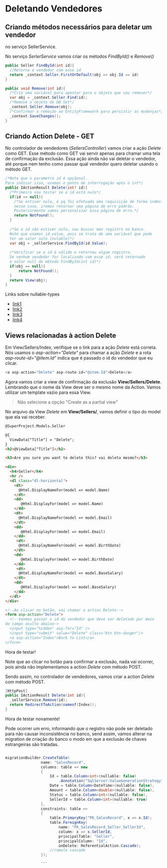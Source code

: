 # Deletando Vendedores

## Criando métodos necessários para deletar um vendedor 
no serviço SellerService.

No serviço _SerlerService_ vamos criar os métodos _FindById()_ e _Remove()_

```cs
public Seller FindById(int id){
  //Retorna o vendedor com esse id
  return _context.Seller.FirstOrDefault(obj => obj.Id == id)
}

public void Remove(int id){
  /*Crio uma variável para apontar para o objeto que vou remover*/
  var obj = _context.Seller.Find(id);
  /*Remove o objeto do DB Set*/
  _context.Seller.Remove(obj);
  /*Confirmar a remoção ao EntityFramework para persistir as mudanças*/
  _context.SaveChanges();
}
```

## Criando Action Delete - GET

No controlador de vendedores (_SellersController_) vamos criar 
a ação _Delete_ como GET.
Esse método como GET vai servir apenas para chamar uma tela de confirmação 
da exclusão. Essa ação ainda não vai deletar o vendedor, até porque nem tenho 
como passar qual vendedor quero deletar usando o método GET.

```cs
/*Note que o parametro id é opçãonal. 
Para indicar isso, usamos o ponto de interrogação após o int*/
public IActionResult Delete(int? id){
  /*Primeiro vou testar se o id está nulo*/
  if(id == null){
    /*Se estiver nulo, é pq foi efetuada uma requisição de forma indevida,
    nesse caso, iremos retornar uma página de erro padrão.
    Posteriormente vamos personalizar essa página de erro.*/
    return NotFound();
  }
  
  /*Se o id não estiver nulo, vou buscar meu registro no banco.
  Note que usamos id.value, pois se trata de uma variável que pode
  ter um valor nulo (nulable)*/
  var obj = _sellerService.FindById(id.Value);
  
  /*Verificar se o id é válido e retornou algum registro.
  Se nenhum vendedor for localizado com esse id, será retornado 
  o valor null do método FindById(int id)*/
  if(obj == null){
      return NotFound();
  }
  return View(obj);
}

```

Links sobre nullable-types
  - [link1](http://www.macoratti.net/11/03/c_ntp.htm)
  - [link2](https://docs.microsoft.com/pt-br/dotnet/csharp/programming-guide/nullable-types/)
  - [link3](https://docs.microsoft.com/pt-br/dotnet/csharp/programming-guide/nullable-types/using-nullable-types)
  - [link4](https://docs.microsoft.com/pt-br/dotnet/api/system.nullable-1?view=netframework-4.8)
  
## Views relacionadas à action Delete


Em View/Sellers/Index, verifique se o link para a ação _Delete_ está correta.
Nós usamos o _asp-action="Delete"_ para chamar a ação _Delete_ e a rota
_asp-route-id="@item.Id"_ indica que é passado o id do vendedor que eu clicar.

```cs
<a asp-action="Delete" asp-route-id="@item.Id">Delete</a>
```


Agora vamos criar a view de confirmação da exclusão **View/Sellers/Delete**. 
Lembrando que o nome da View deve ser o mesmo nome da Action.
Vamos utilizar um template vazio para essa View.

  > Não selecione a opção "Create as a partial view"


No arquivo da View _Delete_ em **View/Sellers/**, vamos definir o tipo do model
que ela vai receber.

```html
@SuperProject.Models.Seller

@{
  ViewData["Title"] = "Delete";
}
<h2>@ViewData["Title"]</h2>

<h3>Are you sure you want to delete this? vai deleta mesmo?</h3>

<div>
  <h4>Seller</h4>
  <hr />
  <dl class="dl-horizontal">
    <dt>
      @Html.DisplayNameFor(model => model.Name)
    </dt>
    <dd>
       @Html.DisplayFor(model => model.Name)
    </dd>
    <dt>
      @Html.DisplayNameFor(model => model.Email)
    </dt>
    <dd>
       @Html.DisplayFor(model => model.Email)
    </dd>
     <dt>
      @Html.DisplayNameFor(model => model.BirthDate)
    </dt>
    <dd>
       @Html.DisplayFor(model => model.BirthDate)
    </dd>
     <dt>
      @Html.DisplayNameFor(model => model.BaseSalary)
    </dt>
    <dd>
       @Html.DisplayFor(model => model.BaseSalary)
    </dd>    
  </dl>
</div>

<!--Ao clicar no botão, vai chamar a action Delete-->
<form asp-action="Delete">
  <!--Vanmos passar o id do vendedor que deve ser deletado por meio
do campo oculto abaixo->
  <input type="hidden" asp-for="Id" />
  <input type="submit" value="Delete" class="btn btn-danger"/>
  <a asp-action="Index">Back to List</a>
</form>
```

Hora de testar!

Note que ao clicar no botão para confirmar a exclusão, nada vai ocorrer,
pois ainda não implementamos a action _Delete_ com método POST.

Sendo assim, no controlador de vendedores, 
vamos criar a action _Delete_ com método POST.


```cs
[HttpPost]
public IActionResult Delete(int id){
  _sellerService.Remove(id);
  return RedirectToAction(nameof(Index));
}
```

Hora de testar novamente!

Pode ocorrer um erro, informando que o registro não pode ser deletado para não causar inconsistência no banco, send assim, vamos alterar na migration de criação do banco o modo em que a exclusão de chaves estrangeiras são tratadas.

```cs

migrationBuilder.CreateTable(
                name: "SalesRecord",
                columns: table => new
                {
                    Id = table.Column<int>(nullable: false)
                        .Annotation("SqlServer:ValueGenerationStrategy", SqlServerValueGenerationStrategy.IdentityColumn),
                    Date = table.Column<DateTime>(nullable: false),
                    Amount = table.Column<double>(nullable: false),
                    Status = table.Column<int>(nullable: false),
                    SellerId = table.Column<int>(nullable: true)
                },
                constraints: table =>
                {
                    table.PrimaryKey("PK_SalesRecord", x => x.Id);
                    table.ForeignKey(
                        name: "FK_SalesRecord_Seller_SellerId",
                        column: x => x.SellerId,
                        principalTable: "Seller",
                        principalColumn: "Id",
                        onDelete: ReferentialAction.Cascade);
                    //romulo cascade
                });
                
                ```
